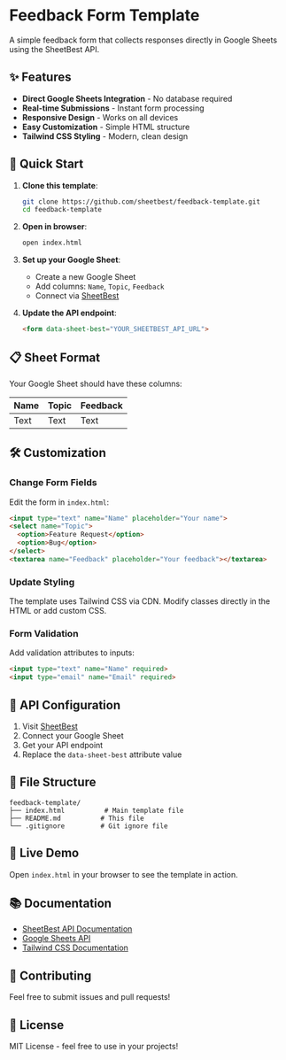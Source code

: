 # Feedback Form Template

A simple feedback form that collects responses directly in Google Sheets using the SheetBest API.

## ✨ Features

- **Direct Google Sheets Integration** - No database required
- **Real-time Submissions** - Instant form processing
- **Responsive Design** - Works on all devices
- **Easy Customization** - Simple HTML structure
- **Tailwind CSS Styling** - Modern, clean design

## 🚀 Quick Start

1. **Clone this template**:
   ```bash
   git clone https://github.com/sheetbest/feedback-template.git
   cd feedback-template
   ```

2. **Open in browser**:
   ```bash
   open index.html
   ```

3. **Set up your Google Sheet**:
   - Create a new Google Sheet
   - Add columns: `Name`, `Topic`, `Feedback`
   - Connect via [SheetBest](https://sheetbest.com)

4. **Update the API endpoint**:
   ```html
   <form data-sheet-best="YOUR_SHEETBEST_API_URL">
   ```

## 📋 Sheet Format

Your Google Sheet should have these columns:

| Name | Topic | Feedback |
|------|-------|----------|
| Text | Text  | Text     |

## 🛠️ Customization

### Change Form Fields

Edit the form in `index.html`:

```html
<input type="text" name="Name" placeholder="Your name">
<select name="Topic">
  <option>Feature Request</option>
  <option>Bug</option>
</select>
<textarea name="Feedback" placeholder="Your feedback"></textarea>
```

### Update Styling

The template uses Tailwind CSS via CDN. Modify classes directly in the HTML or add custom CSS.

### Form Validation

Add validation attributes to inputs:

```html
<input type="text" name="Name" required>
<input type="email" name="Email" required>
```

## 📡 API Configuration

1. Visit [SheetBest](https://sheetbest.com)
2. Connect your Google Sheet
3. Get your API endpoint
4. Replace the `data-sheet-best` attribute value

## 📁 File Structure

```
feedback-template/
├── index.html          # Main template file
├── README.md          # This file
└── .gitignore         # Git ignore file
```

## 🌟 Live Demo

Open `index.html` in your browser to see the template in action.

## 📚 Documentation

- [SheetBest API Documentation](https://docs.sheetbest.com)
- [Google Sheets API](https://developers.google.com/sheets/api)
- [Tailwind CSS Documentation](https://tailwindcss.com/docs)

## 🤝 Contributing

Feel free to submit issues and pull requests!

## 📄 License

MIT License - feel free to use in your projects!